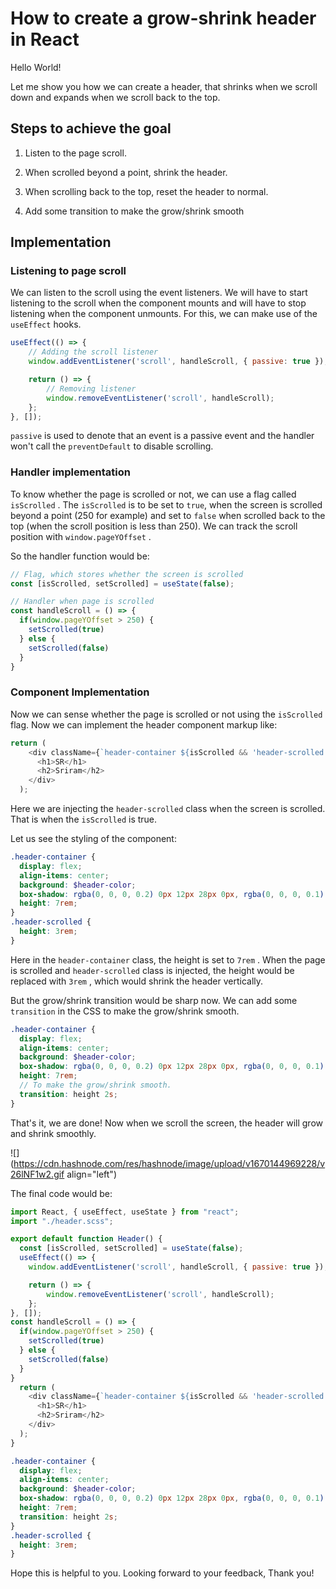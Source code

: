 # How to create a grow-shrink header in React

Hello World!

Let me show you how we can create a header, that shrinks when we scroll down and expands when we scroll back to the top.

## Steps to achieve the goal

1.  Listen to the page scroll.
    
2.  When scrolled beyond a point, shrink the header.
    
3.  When scrolling back to the top, reset the header to normal.
    
4.  Add some transition to make the grow/shrink smooth
    

## Implementation

### Listening to page scroll

We can listen to the scroll using the event listeners. We will have to start listening to the scroll when the component mounts and will have to stop listening when the component unmounts. For this, we can make use of the `useEffect` hooks.

```javascript
useEffect(() => {
    // Adding the scroll listener
    window.addEventListener('scroll', handleScroll, { passive: true });

    return () => {
        // Removing listener
        window.removeEventListener('scroll', handleScroll);
    };
}, []);
```

`passive` is used to denote that an event is a passive event and the handler won't call the `preventDefault` to disable scrolling.

### Handler implementation

To know whether the page is scrolled or not, we can use a flag called `isScrolled` . The `isScrolled` is to be set to `true`, when the screen is scrolled beyond a point (250 for example) and set to `false` when scrolled back to the top (when the scroll position is less than 250). We can track the scroll position with `window.pageYOffset` .

So the handler function would be:

```javascript
// Flag, which stores whether the screen is scrolled
const [isScrolled, setScrolled] = useState(false);

// Handler when page is scrolled
const handleScroll = () => {
  if(window.pageYOffset > 250) {
    setScrolled(true)
  } else {
    setScrolled(false)
  }
}
```

### Component Implementation

Now we can sense whether the page is scrolled or not using the `isScrolled` flag. Now we can implement the header component markup like:

```javascript
return (
    <div className={`header-container ${isScrolled && 'header-scrolled'}`}>
      <h1>SR</h1>
      <h2>Sriram</h2>
    </div>
  );
```

Here we are injecting the `header-scrolled` class when the screen is scrolled. That is when the `isScrolled` is true.

Let us see the styling of the component:

```scss
.header-container {
  display: flex;
  align-items: center;
  background: $header-color;
  box-shadow: rgba(0, 0, 0, 0.2) 0px 12px 28px 0px, rgba(0, 0, 0, 0.1) 0px 2px 4px 0px, rgba(255, 255, 255, 0.05) 0px 0px 0px 1px inset;
  height: 7rem;
}
.header-scrolled {
  height: 3rem;
}
```

Here in the `header-container` class, the height is set to `7rem` . When the page is scrolled and `header-scrolled` class is injected, the height would be replaced with `3rem` , which would shrink the header vertically.

But the grow/shrink transition would be sharp now. We can add some `transition` in the CSS to make the grow/shrink smooth.

```scss
.header-container {
  display: flex;
  align-items: center;
  background: $header-color;
  box-shadow: rgba(0, 0, 0, 0.2) 0px 12px 28px 0px, rgba(0, 0, 0, 0.1) 0px 2px 4px 0px, rgba(255, 255, 255, 0.05) 0px 0px 0px 1px inset;
  height: 7rem;
  // To make the grow/shrink smooth.
  transition: height 2s;
}
```

That's it, we are done! Now when we scroll the screen, the header will grow and shrink smoothly.

![](https://cdn.hashnode.com/res/hashnode/image/upload/v1670144969228/v26lNF1w2.gif align="left")

The final code would be:

```javascript
import React, { useEffect, useState } from "react";
import "./header.scss";

export default function Header() {
  const [isScrolled, setScrolled] = useState(false);
  useEffect(() => {
    window.addEventListener('scroll', handleScroll, { passive: true });

    return () => {
        window.removeEventListener('scroll', handleScroll);
    };
}, []);
const handleScroll = () => {
  if(window.pageYOffset > 250) {
    setScrolled(true)
  } else {
    setScrolled(false)
  }
}
  return (
    <div className={`header-container ${isScrolled && 'header-scrolled'}`}>
      <h1>SR</h1>
      <h2>Sriram</h2>
    </div>
  );
}
```

```scss
.header-container {
  display: flex;
  align-items: center;
  background: $header-color;
  box-shadow: rgba(0, 0, 0, 0.2) 0px 12px 28px 0px, rgba(0, 0, 0, 0.1) 0px 2px 4px 0px, rgba(255, 255, 255, 0.05) 0px 0px 0px 1px inset;
  height: 7rem;
  transition: height 2s;
}
.header-scrolled {
  height: 3rem;
}
```

Hope this is helpful to you. Looking forward to your feedback, Thank you!